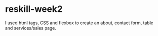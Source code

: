 # reskill-week2
I used html tags, CSS and flexbox to create an about, contact form, table and services/sales page.  

